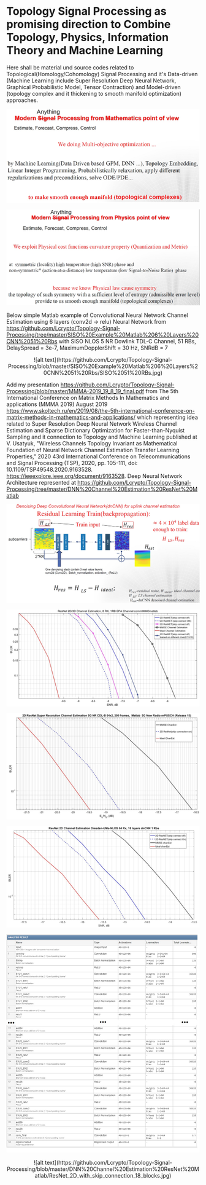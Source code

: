 # Topology Signal Processing as promising direction to Combine Topology, Physics, Information Theory and Machine Learning
Here shall be material und source codes related to Topological(Homology/Cohomology) Signal Processing and it's Data-driven (Machine Learning include Super Resolution Deep Neural Network, Graphical Probabilistic Model, Tensor Contraction) and Model-driven (topology complex and it thickening to smooth manifold optimization) approaches.

![alt text](https://github.com/Lcrypto/Topology-Signal-Processing/blob/master/DNN%20Channel%20Estimation%20ResNet%20Matlab/1.jpg)
    
    
![alt text](https://github.com/Lcrypto/Topology-Signal-Processing/blob/master/DNN%20Channel%20Estimation%20ResNet%20Matlab/2.jpg)
   





Below simple Matlab example of Convolutional Neural Network Channel Estimation using 6 layers (conv2d -> relu) Neural Network   from https://github.com/Lcrypto/Topology-Signal-Processing/tree/master/SISO%20Example%20Matlab%206%20Layers%20CNN%2051%20Rbs 
with SISO  NLOS 5 NR Dowlink TDL-C Channel, 51 RBs, DelaySpread = 3e-7, MaximumDopplerShift = 30 Hz, SNRdB = 7

<p align="center"> ![alt text](https://github.com/Lcrypto/Topology-Signal-Processing/blob/master/SISO%20Example%20Matlab%206%20Layers%20CNN%2051%20Rbs/SISO%2051%20RBs.jpg) <p>





Add my presentation https://github.com/Lcrypto/Topology-Signal-Processing/blob/master/MMMA-2019_19_8_19_final.pdf from The 5th International Conference on Matrix Methods In Mathematics and applications (MMMA 2019) August 2019 https://www.skoltech.ru/en/2019/08/the-5th-international-conference-on-matrix-methods-in-mathematics-and-applications/ which representing idea related to Super Resolution Deep Neural Network Wireless Channel Estimation and Sparse Dictionary Optimization for Faster-than-Nyquist Sampling and it connection to Topology and Machine Learning published at V. Usatyuk, "Wireless Channels Topology Invariant as Mathematical Foundation of Neural Network Channel Estimation Transfer Learning Properties," 2020 43rd International Conference on Telecommunications and Signal Processing (TSP), 2020, pp. 105-111, doi: 10.1109/TSP49548.2020.9163528. https://ieeexplore.ieee.org/document/9163528. Deep Neural Network Architecture represented at https://github.com/Lcrypto/Topology-Signal-Processing/tree/master/DNN%20Channel%20Estimation%20ResNet%20Matlab



![alt text](https://github.com/Lcrypto/Topology-Signal-Processing/blob/master/DNN%20Channel%20Estimation%20ResNet%20Matlab/0.jpg)






![alt text](https://github.com/Lcrypto/Topology-Signal-Processing/blob/master/DNN%20Channel%20Estimation%20ResNet%20Matlab/LTE.jpg)

 ![alt text](https://github.com/Lcrypto/Topology-Signal-Processing/blob/master/DNN%20Channel%20Estimation%20ResNet%20Matlab/CDL-B%2C%2021%20layers%2C%20swish.jpg)

![alt text](https://github.com/Lcrypto/Topology-Signal-Processing/blob/master/DNN%20Channel%20Estimation%20ResNet%20Matlab/Quadriga.jpg)
 

 

![alt text](https://github.com/Lcrypto/Topology-Signal-Processing/blob/master/DNN%20Channel%20Estimation%20ResNet%20Matlab/detail_layer.jpg)
 
 
 
<p align="center"> ![alt text](https://github.com/Lcrypto/Topology-Signal-Processing/blob/master/DNN%20Channel%20Estimation%20ResNet%20Matlab/ResNet_2D_with_skip_connection_18_blocks.jpg) <p>
 
 
 
 <!---    later publish Gan(https://github.com/Lcrypto/Topology-Signal-Processing/blob/master/DNN%20Channel%20Estimation%20ResNet%20Matlab/3.jpg)  ---> 

  

  
      
   

   
   
   
  
  
 
 
